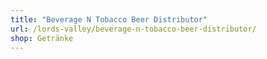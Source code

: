 ```yaml
---
title: "Beverage N Tobacco Beer Distributor"
url: /lords-valley/beverage-n-tobacco-beer-distributor/
shop: Getränke
---
```

